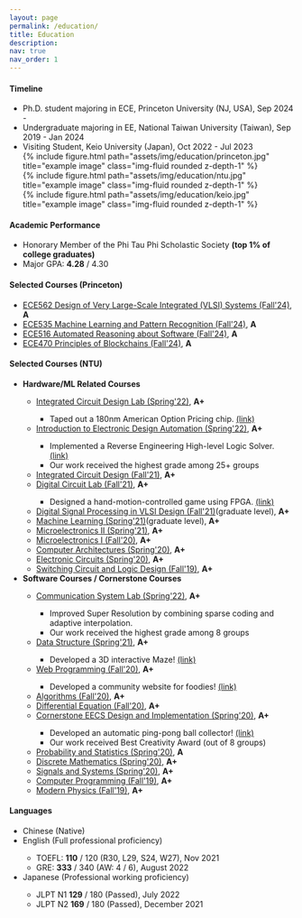 ```yaml
---
layout: page
permalink: /education/
title: Education
description: 
nav: true
nav_order: 1
---
```


<h4><strong>Timeline</strong></h4>
<ul>
    <li> Ph.D. student majoring in ECE, Princeton University (NJ, USA), Sep 2024 - </li>
    <li> Undergraduate majoring in EE, National Taiwan University (Taiwan), Sep 2019 - Jan 2024 </li>
    <li> Visiting Student, Keio University (Japan), Oct 2022 - Jul 2023 </li>
    <div class="row">
        <div class="col-sm mt-3 mt-md-0">
            {% include figure.html path="assets/img/education/princeton.jpg" title="example image" class="img-fluid rounded z-depth-1" %}
        </div>
        <div class="col-sm mt-3 mt-md-0">
            {% include figure.html path="assets/img/education/ntu.jpg" title="example image" class="img-fluid rounded z-depth-1" %}
        </div>
        <div class="col-sm mt-3 mt-md-0">
            {% include figure.html path="assets/img/education/keio.jpg" title="example image" class="img-fluid rounded z-depth-1" %}
        </div>
    </div>
</ul>

<h4><strong>Academic Performance</strong></h4>
<ul>
    <!-- <li>Ranking: <strong>4th</strong> / 264 (2%) </li> -->
    <li>Honorary Member of the Phi Tau Phi Scholastic Society <strong>(top 1% of college graduates)</strong></li>
    <li>Major GPA: <strong>4.28</strong> / 4.30</li>
    <!-- <li>Major GPA (Electrical Engineering-related)</li>
    <ul>
        <li>Overall: <strong>4.28</strong> / 4.30</li>
        <ul>
            <li>Sep'19 ~ Jun'20: <strong>4.26</strong> / 4.30</li>
            <li>Sep'20 ~ Jun'21: <strong>4.30</strong> / 4.30</li>
            <li>Sep'21 ~ Jun'22: <strong>4.30</strong> / 4.30</li>
        </ul>
    </ul>
    <li>GPA</li>
    <ul>
        <li>Overall: <strong>4.25</strong> / 4.30</li>
        <ul>
            <li>Sep'19 ~ Jun'20: <strong>4.23</strong> / 4.30 (top 4%)</li>
            <li>Sep'20 ~ Jun'21: <strong>4.23</strong> / 4.30 (top 6%)</li>
            <li>Sep'21 ~ Jun'22: <strong>4.30</strong> / 4.30 (top 1%, <strong>ranked 1st out of 200+ students in both semesters</strong>)</li>
        </ul>
    </ul> -->
</ul>

<h4><strong>Selected Courses (Princeton)</strong></h4>
<ul>
    <li><a href="https://registrar.princeton.edu/course-offerings/course-details?term=1252&courseid=013810">ECE562 Design of Very Large-Scale Integrated (VLSI) Systems (Fall'24)</a>, <strong>A</strong></li>
    <li><a href="https://registrar.princeton.edu/course-offerings/course-details?term=1252&courseid=002540">ECE535 Machine Learning and Pattern Recognition (Fall'24)</a>, <strong>A</strong></li>
    <li><a href="https://www.cs.princeton.edu/courses/archive/fall24/cos516/index.html">ECE516 Automated Reasoning about Software (Fall'24)</a>, <strong>A</strong></li>
    <li><a href="https://web3.princeton.edu/principles-of-blockchains/">ECE470 Principles of Blockchains (Fall'24)</a>, <strong>A</strong></li>
</ul>
<h4><strong>Selected Courses (NTU)</strong></h4>
<ul>
    <li><strong> Hardware/ML Related Courses </strong></li>
    <ul>
        <li><a href="https://nol.ntu.edu.tw/nol/coursesearch/print_table.php?course_id=901%2010060&class=&dpt_code=9010&ser_no=22053&semester=110-2&lang=EN">Integrated Circuit Design Lab (Spring'22)</a>, <strong>A+</strong> </li>
            <ul>
                <li>Taped out a 180nm American Option Pricing chip. <a href="../projects/American_Option_Pricing">(link)</a></li>
            </ul>
        <!--  -->
        <li><a href="https://nol.ntu.edu.tw/nol/coursesearch/print_table.php?course_id=901%2033700&class=&dpt_code=9010&ser_no=55152&semester=110-2&lang=EN">Introduction to Electronic Design Automation (Spring'22)</a>, <strong>A+</strong> </li>
            <ul>
                <li>Implemented a Reverse Engineering High-level Logic Solver. <a href="../projects/EDA_final">(link)</a></li>
                <li>Our work received the highest grade among 25+ groups</li>
            </ul>
        <!--  -->
        <li><a href="https://nol.ntu.edu.tw/nol/coursesearch/print_table.php?course_id=901%2040500&class=&dpt_code=9010&ser_no=27227&semester=110-1&lang=EN">Integrated Circuit Design (Fall'21)</a>, <strong>A+</strong> </li>
        <!--  -->
        <li><a href="https://nol.ntu.edu.tw/nol/coursesearch/print_table.php?course_id=901%2039500&class=&dpt_code=9010&ser_no=74051&semester=110-1&lang=EN">Digital Circuit Lab (Fall'21)</a>, <strong>A+</strong> </li>
            <ul>
                <li>Designed a hand-motion-controlled game using FPGA. <a href="../projects/FPGA_Doodle">(link)</a></li>
            </ul>
        <!--  -->
        <li><a href="https://nol.ntu.edu.tw/nol/coursesearch/print_table.php?course_id=921%20U9330&class=&dpt_code=9430&ser_no=53046&semester=110-1&lang=EN">Digital Signal Processing in VLSI Design (Fall'21)</a>(graduate level), <strong>A+</strong> </li>
        <!--  -->
        <li><a href="https://nol.ntu.edu.tw/nol/coursesearch/print_table.php?course_id=921%20U2620&class=&dpt_code=9210&ser_no=18372&semester=109-2&lang=EN">Machine Learning (Spring'21)</a>(graduate level), <strong>A+</strong> </li>
        <!--  -->
        <li><a href="https://nol.ntu.edu.tw/nol/coursesearch/print_table.php?course_id=901%2020150&class=04&dpt_code=9010&ser_no=44122&semester=109-2&lang=EN">Microelectronics II (Spring'21)</a>, <strong>A+</strong> </li>
        <!--  -->
        <li><a href="https://nol.ntu.edu.tw/nol/coursesearch/print_table.php?course_id=901%2020140&class=03&dpt_code=9010&ser_no=87830&semester=109-1&lang=EN">Microelectronics I (Fall'20)</a>, <strong>A+</strong> </li>
        <!--  -->
        <li><a href="https://nol.ntu.edu.tw/nol/coursesearch/print_table.php?course_id=901%2043200&class=&dpt_code=9010&ser_no=85525&semester=108-2&lang=EN">Computer Architectures (Spring'20)</a>, <strong>A+</strong> </li>
        <!--  -->
        <li><a href="https://nol.ntu.edu.tw/nol/coursesearch/print_table.php?course_id=901%2020100&class=01&dpt_code=9010&ser_no=19575&semester=108-2&lang=EN">Electronic Circuits (Spring'20)</a>, <strong>A+</strong> </li>
        <!--  -->
        <li><a href="https://nol.ntu.edu.tw/nol/coursesearch/print_table.php?course_id=901%2032300&class=02&dpt_code=9010&ser_no=43264&semester=108-1&lang=EN">Switching Circuit and Logic Design (Fall'19)</a>, <strong>A+</strong> </li>
        <!--  -->
    </ul>
    <li><strong> Software Courses / Cornerstone Courses </strong></li>
    <ul>
        <li><a href="https://nol.ntu.edu.tw/nol/coursesearch/print_table.php?course_id=901%2039800&class=&dpt_code=9010&ser_no=15213&semester=110-2&lang=EN">Communication System Lab (Spring'22)</a>, <strong>A+</strong> </li>
            <ul>
                <li>Improved Super Resolution by combining sparse coding and adaptive interpolation.</li>
                <li>Our work received the highest grade among 8 groups</li>
            </ul>
        <li><a href="https://nol.ntu.edu.tw/nol/coursesearch/print_table.php?course_id=901%2032500&class=&dpt_code=9010&ser_no=25078&semester=109-2&lang=EN">Data Structure (Spring'21)</a>, <strong>A+</strong> </li>
            <ul>
                <li>Developed a 3D interactive Maze! <a href="../projects/3D_Maze/">(link)</a></li>
            </ul>
        <li><a href="https://nol.ntu.edu.tw/nol/coursesearch/print_table.php?course_id=901%2034300&class=&dpt_code=9010&ser_no=48267&semester=109-1&lang=EN">Web Programming (Fall'20)</a>, <strong>A+</strong> </li>
            <ul>
                <li>Developed a community website for foodies! <a href="../projects/NTU%20Tweater/">(link)</a></li>
            </ul>
        <li><a href="https://nol.ntu.edu.tw/nol/coursesearch/print_table.php?course_id=901%2039000&class=01&dpt_code=9010&ser_no=26355&semester=109-1&lang=EN">Algorithms (Fall'20)</a>, <strong>A+</strong> </li>
        <li><a href="https://nol.ntu.edu.tw/nol/coursesearch/print_table.php?course_id=901%2020130&class=03&dpt_code=9010&ser_no=82561&semester=109-1&lang=EN">Differential Equation (Fall'20)</a>, <strong>A+</strong> </li>
        <li><a href="https://nol.ntu.edu.tw/nol/coursesearch/print_table.php?course_id=901%2011000&class=01&dpt_code=9010&ser_no=11555&semester=108-2&lang=EN">Cornerstone EECS Design and Implementation (Spring'20)</a>, <strong>A+</strong> </li>
            <ul>
                <li>Developed an automatic ping-pong ball collector! <a href="../projects/ball_collector/">(link)</a></li>
                <li>Our work received Best Creativity Award (out of 8 groups)</li>
            </ul>
        <li><a href="https://nol.ntu.edu.tw/nol/coursesearch/print_table.php?course_id=901%2021000&class=01&dpt_code=9010&ser_no=39651&semester=108-2&lang=EN">Probability and Statistics (Spring'20)</a>, <strong>A</strong> </li>
        <li><a href="https://nol.ntu.edu.tw/nol/coursesearch/print_table.php?course_id=901%2021100&class=&dpt_code=9010&ser_no=18939&semester=108-2&lang=EN">Discrete Mathematics (Spring'20)</a>, <strong>A+</strong> </li>
        <li><a href="https://nol.ntu.edu.tw/nol/coursesearch/print_table.php?course_id=901%2031400&class=01&dpt_code=9010&ser_no=59686&semester=108-2&lang=EN">Signals and Systems (Spring'20)</a>, <strong>A+</strong> </li>
        <li><a href="https://nol.ntu.edu.tw/nol/coursesearch/print_table.php?course_id=901%2010210&class=04&dpt_code=9010&ser_no=20181&semester=108-1&lang=EN">Computer Programming (Fall'19)</a>, <strong>A+</strong> </li>
        <li><a href="https://nol.ntu.edu.tw/nol/coursesearch/print_table.php?course_id=901%2038100&class=&dpt_code=9010&ser_no=44514&semester=108-1&lang=EN">Modern Physics (Fall'19)</a>, <strong>A+</strong> </li>
    </ul>
</ul>

<h4><strong>Languages</strong></h4>
<ul>
    <li>Chinese (Native)</li>
    <li>English (Full professional proficiency)</li>
        <ul>
            <li>TOEFL: <strong>110</strong> / 120 (R30, L29, S24, W27), Nov 2021</li>
            <li>GRE: <strong>333</strong> / 340 (AW: 4 / 6), August 2022</li>
        </ul>
    <li>Japanese (Professional working proficiency)</li>
        <ul>
            <li>JLPT N1 <strong>129</strong> / 180 (Passed), July 2022</li>
            <li>JLPT N2 <strong>169</strong> / 180 (Passed), December 2021</li>
        </ul>
</ul>